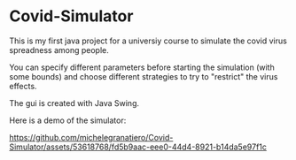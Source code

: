 # Covid-Simulator

This is my first java project for a universiy course to simulate the covid virus spreadness among people.

You can specify different parameters before starting the simulation (with some bounds) and choose different strategies to try to "restrict" the virus effects.

The gui is created with Java Swing.

Here is a demo of the simulator:

https://github.com/michelegranatiero/Covid-Simulator/assets/53618768/fd5b9aac-eee0-44d4-8921-b14da5e97f1c


